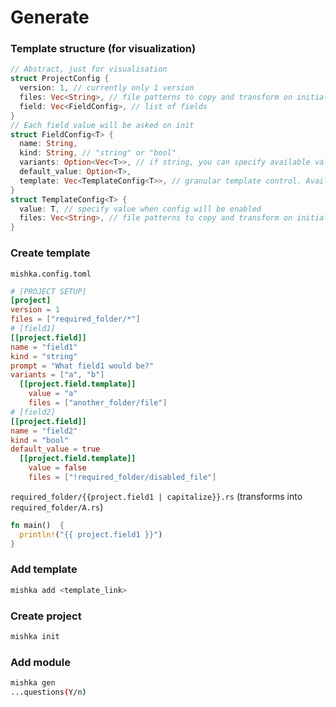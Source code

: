 # Generate

### Template structure (for visualization)

```rust
// Abstract, just for visualisation
struct ProjectConfig {
  version: 1, // currently only 1 version
  files: Vec<String>, // file patterns to copy and transform on initialization
  field: Vec<FieldConfig>, // list of fields
}
// Each field value will be asked on init
struct FieldConfig<T> {
  name: String,
  kind: String, // "string" or "bool"
  variants: Option<Vec<T>>, // if string, you can specify available values
  default_value: Option<T>,
  template: Vec<TemplateConfig<T>>, // granular template control. Available for every field
}
struct TemplateConfig<T> {
  value: T, // specify value when config will be enabled
  files: Vec<String>, // file patterns to copy and transform on initialization
}

```

### Create template

`mishka.config.toml`

```toml
# [PROJECT SETUP]
[project]
version = 1
files = ["required_folder/*"]
# [field1]
[[project.field]]
name = "field1"
kind = "string"
prompt = "What field1 would be?"
variants = ["a", "b"]
  [[project.field.template]]
    value = "a"
    files = ["another_folder/file"]
# [field2]
[[project.field]]
name = "field2"
kind = "bool"
default_value = true
  [[project.field.template]]
    value = false
    files = ["!required_folder/disabled_file"]
```

`required_folder/{{project.field1 | capitalize}}.rs` (transforms into `required_folder/A.rs`)

```rust
fn main()  {
  println!("{{ project.field1 }}")
}
```

### Add template

```bash
mishka add <template_link>
```

### Create project

```bash
mishka init
```

### Add module

```bash
mishka gen
...questions(Y/n)
```
